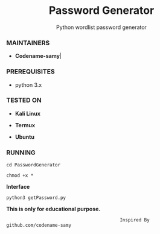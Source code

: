 <h1 align="center">Password Generator</h1>
<p align="center">
  Python wordlist password generator
</p>

### MAINTAINERS
* **Codename-samy**| 

### PREREQUISITES

* python 3.x 

### TESTED ON
* **Kali Linux**

* **Termux**

* **Ubuntu**

### RUNNING
```
cd PasswordGenerator

chmod +x *
```
**Interface**

```
python3 getPassword.py
```


**This is only for educational purpose.**

                                              Inspired By github.com/codename-samy

